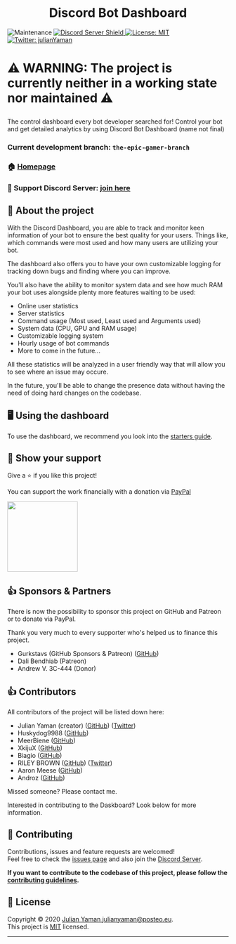 <h1 align="center">Discord Bot Dashboard</h1>
<p>
<img alt="Maintenance" src="https://img.shields.io/maintenance/no/2021">
<a href="https://discord.gg/yAUmDNb">
      <img src="https://discordapp.com/api/guilds/358751806697897984/embed.png" alt="Discord Server Shield"/>
  </a>
  <a href="https://github.com/julianYaman/discord-bot-dashboard/blob/master/LICENSE">
    <img alt="License: MIT" src="https://img.shields.io/badge/License-MIT-yellow.svg" target="_blank" />
  </a>
  <a href="https://twitter.com/julianYaman">
    <img alt="Twitter: julianYaman" src="https://img.shields.io/twitter/follow/julianYaman.svg?style=social" target="_blank" />
  </a>
</p>

<h1>

⚠️ WARNING: The project is currently neither in a working state nor maintained ⚠️

</h1>

The control dashboard every bot developer searched for! Control your bot and get detailed analytics by using Discord Bot Dashboard (name not final)

### Current development branch: `the-epic-gamer-branch`

### 🏠 [Homepage](https://github.com/julianYaman/discord-bot-dashboard)

### 💬 Support Discord Server: [join here](https://discord.gg/yAUmDNb)

## 📃 About the project

With the Discord Dashboard, you are able to track and monitor keen information of your bot 
to ensure the best quality for your users. Things like, which commands were most used and how 
many users are utilizing your bot. 

The dashboard also offers you to have your own customizable logging for tracking down bugs and
finding where you can improve.

You'll also have the ability to monitor system data and see how much RAM your bot uses alongside plenty more features waiting to be used:

- Online user statistics
- Server statistics
- Command usage (Most used, Least used and Arguments used)
- System data (CPU, GPU and RAM usage)
- Customizable logging system
- Hourly usage of bot commands
- More to come in the future...

All these statistics will be analyzed in a user friendly way that will allow you to see where an issue may occure.

In the future, you'll be able to change the presence data without having the need
of doing hard changes on the codebase.


## 🖥️ Using the dashboard
To use the dashboard, we recommend you look into the [starters guide](https://github.com/julianYaman/discord-bot-dashboard/blob/master/docs/GET_STARTED.md).

## 🙌 Show your support
Give a ⭐️ if you like this project!

You can support the work financially with a donation via [PayPal](https://www.paypal.me/julianyaman)

<a href="https://www.patreon.com/user?u=23070184">
  <img src="https://c5.patreon.com/external/logo/become_a_patron_button@2x.png" width="160">
</a><br>


## 👍 Sponsors & Partners
There is now the possibility to sponsor this project on GitHub and Patreon or to donate via PayPal.

Thank you very much to every supporter who's helped us to finance this project.

- Gurkstavs (GitHub Sponsors & Patreon) ([GitHub](https://github.com/Gurkstavs))
- Dali Bendhiab (Patreon)
- Andrew V. 3C-444 (Donor)

## 👍 Contributors

All contributors of the project will be listed down here:

- Julian Yaman (creator) ([GitHub](https://github.com/julianYaman/)) ([Twitter](https://twitter.com/julianYaman))
- Huskydog9988 ([GitHub](https://github.com/Huskydog9988))
- MeerBiene ([GitHub](https://github.com/MeerBiene))
- XkijuX ([GitHub](https://github.com/XkijuX))
- Biagio ([GitHub](https://github.com/biagios))
- RILEY BROWN ([GitHub](https://github.com/X-Niter)) ([Twitter](https://twitter.com/X_Niter))
- Aaron Meese ([GitHub](https://github.com/ajmeese7))
- Androz ([GitHub](https://github.com/Androz2091))

Missed someone? Please contact me.

Interested in contributing to the Daskboard? Look below for more information.

## 🤝 Contributing

Contributions, issues and feature requests are welcomed!<br />Feel free to check the [issues page](https://github.com/julianYaman/discord-bot-dashboard/issues) 
and also join the [Discord Server](https://discord.gg/yAUmDNb).

**If you want to contribute to the codebase of this project, please follow the 
[contributing guidelines](https://github.com/julianYaman/discord-bot-dashboard/blob/master/docs/CONTRIBUTING.md).**

## 📝 License

Copyright © 2020 [Julian Yaman <julianyaman@posteo.eu>](https://github.com/julianYaman).<br />
This project is [MIT](https://github.com/julianYaman/discord-bot-dashboard/blob/master/LICENSE) licensed.

***